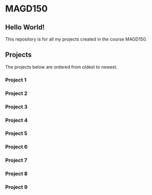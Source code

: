 # MAGD150
## Hello World!

This repository is for all my projects created in the course MAGD150.

## Projects

The projects below are ordered from oldest to newest.

### Project 1


### Project 2


### Project 3


### Project 4


### Project 5


### Project 6


### Project 7


### Project 8


### Project 9
